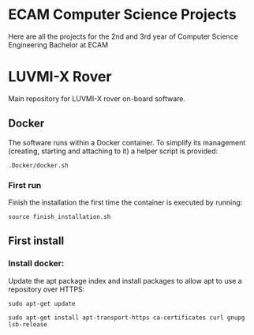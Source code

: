 # ECAM Computer Science Projects

Here are all the projects for the 2nd and 3rd year of Computer Science Engineering Bachelor at ECAM

# LUVMI-X Rover

Main repository for LUVMI-X rover on-board software.


## Docker
The software runs within a Docker container. To simplify its management 
(creating, starting and attaching to it) a helper script is
provided:

    .Docker/docker.sh

### First run
Finish the installation the first time the container is executed by running:

    source finish_installation.sh

## First install
### Install docker:
Update the apt package index and install packages to allow apt to use a repository over HTTPS:

    sudo apt-get update
    
    sudo apt-get install apt-transport-https ca-certificates curl gnupg lsb-release
